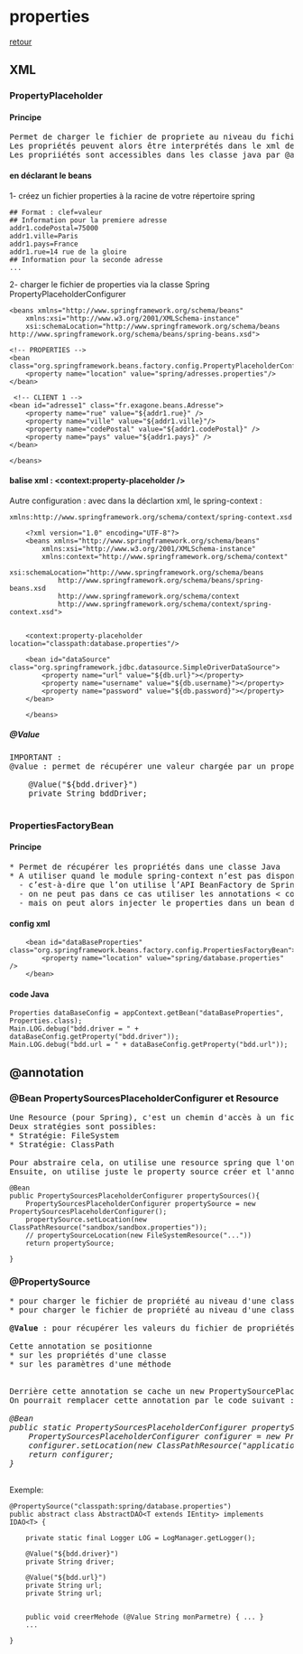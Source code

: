 # properties

[retour](./index.md)

## XML

### PropertyPlaceholder

#### Principe

<pre>
Permet de charger le fichier de propriete au niveau du fichier xml
Les propriétés peuvent alors être interprétés dans le xml de configuration
Les propriiétés sont accessibles dans les classe java par @annotation
</pre>

#### en déclarant le beans

1- créez un fichier properties à la racine de votre répertoire spring

    ## Format : clef=valeur
    ## Information pour la premiere adresse
    addr1.codePostal=75000
    addr1.ville=Paris
    addr1.pays=France
    addr1.rue=14 rue de la gloire
    ## Information pour la seconde adresse
    ...

2- charger le fichier de properties via la classe Spring PropertyPlaceholderConfigurer

    <beans xmlns="http://www.springframework.org/schema/beans"
    	xmlns:xsi="http://www.w3.org/2001/XMLSchema-instance"
    	xsi:schemaLocation="http://www.springframework.org/schema/beans http://www.springframework.org/schema/beans/spring-beans.xsd">

    <!-- PROPERTIES -->
    <bean class="org.springframework.beans.factory.config.PropertyPlaceholderConfigurer">
        <property name="location" value="spring/adresses.properties"/>
    </bean>

     <!-- CLIENT 1 -->
    <bean id="adresse1" class="fr.exagone.beans.Adresse">
        <property name="rue" value="${addr1.rue}" />
        <property name="ville" value="${addr1.ville}"/>
        <property name="codePostal" value="${addr1.codePostal}" />
        <property name="pays" value="${addr1.pays}" />
    </bean>

    </beans>

#### balise xml : <context:property-placeholder />

Autre configuration : avec dans la déclartion xml, le spring-context :

```
xmlns:http://www.springframework.org/schema/context/spring-context.xsd

    <?xml version="1.0" encoding="UTF-8"?>
    <beans xmlns="http://www.springframework.org/schema/beans"
        xmlns:xsi="http://www.w3.org/2001/XMLSchema-instance"
        xmlns:context="http://www.springframework.org/schema/context"
        xsi:schemaLocation="http://www.springframework.org/schema/beans
            http://www.springframework.org/schema/beans/spring-beans.xsd
            http://www.springframework.org/schema/context
            http://www.springframework.org/schema/context/spring-context.xsd">


    <context:property-placeholder location="classpath:database.properties"/>

    <bean id="dataSource" class="org.springframework.jdbc.datasource.SimpleDriverDataSource">
        <property name="url" value="${db.url}"></property>
        <property name="username" value="${db.username}"></property>
        <property name="password" value="${db.password}"></property>
    </bean>

    </beans>
```

##### @Value
<pre>
IMPORTANT :
@value : permet de récupérer une valeur chargée par un property-placeholder dans une classe java :

	@Value("${bdd.driver}")
	private String bddDriver;

</pre>

### PropertiesFactoryBean

#### Principe

<pre>
* Permet de récupérer les propriétés dans une classe Java
* A utiliser quand le module spring-context n’est pas disponible 
  - c’est-à-dire que l’on utilise l’API BeanFactory de Spring par opposition à ApplicationContext
  - on ne peut pas dans ce cas utiliser les annotations < context:component-scan ... >
  - mais on peut alors injecter le properties dans un bean définit en XML
</pre>

#### config xml

```
	<bean id="dataBaseProperties" class="org.springframework.beans.factory.config.PropertiesFactoryBean">
		<property name="location" value="spring/database.properties" />
	</bean>
```

#### code Java

```
Properties dataBaseConfig = appContext.getBean("dataBaseProperties", Properties.class);
Main.LOG.debug("bdd.driver = " + dataBaseConfig.getProperty("bdd.driver"));
Main.LOG.debug("bdd.url = " + dataBaseConfig.getProperty("bdd.url"));
```

## @annotation

### @Bean PropertySourcesPlaceholderConfigurer  et Resource
<pre>
Une Resource (pour Spring), c'est un chemin d'accès à un fichier.
Deux stratégies sont possibles:
* Stratégie: FileSystem
* Stratégie: ClassPath

Pour abstraire cela, on utilise une resource spring que l'on configure.
Ensuite, on utilise juste le property source créer et l'annotation <b>@Value</b>
</pre>

```
@Bean
public PropertySourcesPlaceholderConfigurer propertySources(){
    PropertySourcesPlaceholderConfigurer propertySource = new PropertySourcesPlaceholderConfigurer();
    propertySource.setLocation(new ClassPathResource("sandbox/sandbox.properties"));
    // propertySourceLocation(new FileSystemResource("..."))
    return propertySource;

}
```

### @PropertySource
<pre>
* pour charger le fichier de propriété au niveau d'une classe @Component.
* pour charger le fichier de propriété au niveau d'une classe @Configuration.

<b>@Value</b> : pour récupérer les valeurs du fichier de propriétés

Cette annotation se positionne
* sur les propriétés d'une classe
* sur les paramètres d'une méthode
  

Derrière cette annotation se cache un new PropertySourcePlaceHolderConfigurer.
On pourrait remplacer cette annotation par le code suivant :
<i>
@Bean
public static PropertySourcesPlaceholderConfigurer propertySourcesPlaceholderConfigurer() {
    PropertySourcesPlaceholderConfigurer configurer = new PropertySourcesPlaceholderConfigurer();
    configurer.setLocation(new ClassPathResource("application.properties"));
    return configurer;
}
</i>
</pre>

Exemple:

    @PropertySource("classpath:spring/database.properties")
    public abstract class AbstractDAO<T extends IEntity> implements IDAO<T> {

        private static final Logger LOG = LogManager.getLogger();

        @Value("${bdd.driver}")
        private String driver;

        @Value("${bdd.url}")
        private String url;
        private String url;


        public void creerMehode (@Value String monParmetre) { ... }
        ...

    }
